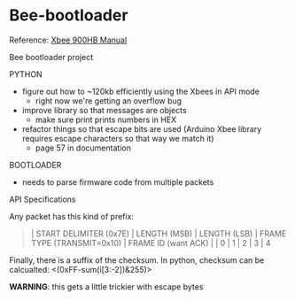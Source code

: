 Bee-bootloader
==============

Reference: [Xbee 900HB Manual](ftp://ftp1.digi.com/support/documentation/90002173_B.pdf)

Bee bootloader project

PYTHON
- figure out how to ~120kb efficiently using the Xbees in API mode
  - right now we're getting an overflow bug
- improve library so that messages are objects
  - make sure print prints numbers in HEX
- refactor things so that escape bits are used (Arduino Xbee library requires escape characters so that way we match it)
  - page 57 in documentation 

  
  
BOOTLOADER
- needs to parse firmware code from multiple packets


API Specifications

Any packet has this kind of prefix:

>| START DELIMITER (0x7E) | LENGTH (MSB) | LENGTH (LSB)     | FRAME TYPE (TRANSMIT=0x10) | FRAME ID (want ACK) | 
>|           0            |      1       |        2         |            3               |          4


Finally, there is a suffix of the checksum. In python, checksum can be calcualted: <(0xFF-sum(i[3:-2])&255)>

**WARNING**: this gets a little trickier with escape bytes 
